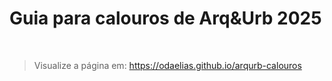 # Guia para calouros de Arq&Urb 2025

<br>

> Visualize a página em: <https://odaelias.github.io/arqurb-calouros>
